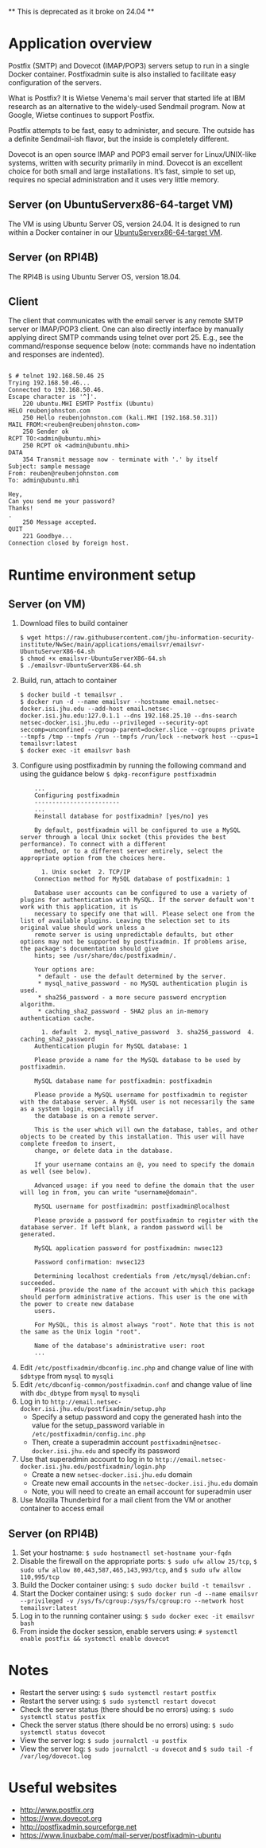 ** This is deprecated as it broke on 24.04 **
# Application overview
Postfix (SMTP) and Dovecot (IMAP/POP3) servers setup to run in a single Docker container.  Postfixadmin suite is also installed to facilitate easy configuration of the servers.

What is Postfix? It is Wietse Venema's mail server that started life at IBM research as an alternative to the widely-used Sendmail program. Now at Google, Wietse continues to support Postfix.

Postfix attempts to be fast, easy to administer, and secure. The outside has a definite Sendmail-ish flavor, but the inside is completely different.

Dovecot is an open source IMAP and POP3 email server for Linux/UNIX-like systems, written with security primarily in mind. Dovecot is an excellent choice for both small and large installations. It’s fast, simple to set up, requires no special administration and it uses very little memory.

## Server (on UbuntuServerx86-64-target VM)
The VM is using Ubuntu Server OS, version 24.04.  It is designed to run within a Docker container in our [UbuntuServerx86-64-target VM](https://github.com/jhu-information-security-institute/NwSec/blob/main/config/UbuntuServerX86-64/targetVm-README.md).

## Server (on RPI4B)
The RPI4B is using Ubuntu Server OS, version 18.04.

## Client
The client that communicates with the email server is any remote SMTP server or IMAP/POP3 client.  One can also directly interface by manually applying direct SMTP commands using telnet over port 25.  E.g., see the command/response sequence below (note: commands have no indentation and  responses are indented).
<pre><code>
$ # telnet 192.168.50.46 25
Trying 192.168.50.46...
Connected to 192.168.50.46.
Escape character is '^]'.
    220 ubuntu.MHI ESMTP Postfix (Ubuntu)
HELO reubenjohnston.com
    250 Hello reubenjohnston.com (kali.MHI [192.168.50.31])
MAIL FROM:&ltreuben@reubenjohnston.com&gt
    250 Sender ok
RCPT TO:&ltadmin@ubuntu.mhi&gt
    250 RCPT ok &ltadmin@ubuntu.mhi&gt
DATA
    354 Transmit message now - terminate with '.' by itself
Subject: sample message
From: reuben@reubenjohnston.com
To: admin@ubuntu.mhi

Hey,
Can you send me your password?
Thanks!
.
    250 Message accepted.
QUIT
    221 Goodbye...
Connection closed by foreign host.
</code></pre>

# Runtime environment setup
## Server (on VM)
1. Download files to build container
    ```
    $ wget https://raw.githubusercontent.com/jhu-information-security-institute/NwSec/main/applications/emailsvr/emailsvr-UbuntuServerX86-64.sh
    $ chmod +x emailsvr-UbuntuServerX86-64.sh
    $ ./emailsvr-UbuntuServerX86-64.sh
    ```
1. Build, run, attach to container
    ```
    $ docker build -t temailsvr .
    $ docker run -d --name emailsvr --hostname email.netsec-docker.isi.jhu.edu --add-host email.netsec-docker.isi.jhu.edu:127.0.1.1 --dns 192.168.25.10 --dns-search netsec-docker.isi.jhu.edu --privileged --security-opt seccomp=unconfined --cgroup-parent=docker.slice --cgroupns private --tmpfs /tmp --tmpfs /run --tmpfs /run/lock --network host --cpus=1 temailsvr:latest
    $ docker exec -it emailsvr bash
1. Configure using postfixadmin by running the following command and using the guidance below `$ dpkg-reconfigure postfixadmin`
    ```
        ...
        Configuring postfixadmin
        ------------------------
        ...
        Reinstall database for postfixadmin? [yes/no] yes
        
        By default, postfixadmin will be configured to use a MySQL server through a local Unix socket (this provides the best performance). To connect with a different
        method, or to a different server entirely, select the appropriate option from the choices here.
        
          1. Unix socket  2. TCP/IP
        Connection method for MySQL database of postfixadmin: 1
        
        Database user accounts can be configured to use a variety of plugins for authentication with MySQL. If the server default won't work with this application, it is
        necessary to specify one that will. Please select one from the list of available plugins. Leaving the selection set to its original value should work unless a
        remote server is using unpredictable defaults, but other options may not be supported by postfixadmin. If problems arise, the package's documentation should give
        hints; see /usr/share/doc/postfixadmin/.
        
        Your options are:
         * default - use the default determined by the server.
         * mysql_native_password - no MySQL authentication plugin is used.
         * sha256_password - a more secure password encryption algorithm.
         * caching_sha2_password - SHA2 plus an in-memory authentication cache.
        
          1. default  2. mysql_native_password  3. sha256_password  4. caching_sha2_password
        Authentication plugin for MySQL database: 1
        
        Please provide a name for the MySQL database to be used by postfixadmin.
        
        MySQL database name for postfixadmin: postfixadmin
        
        Please provide a MySQL username for postfixadmin to register with the database server. A MySQL user is not necessarily the same as a system login, especially if
        the database is on a remote server.
        
        This is the user which will own the database, tables, and other objects to be created by this installation. This user will have complete freedom to insert,
        change, or delete data in the database.
        
        If your username contains an @, you need to specify the domain as well (see below).
        
        Advanced usage: if you need to define the domain that the user will log in from, you can write "username@domain".
        
        MySQL username for postfixadmin: postfixadmin@localhost
        
        Please provide a password for postfixadmin to register with the database server. If left blank, a random password will be generated.
        
        MySQL application password for postfixadmin: nwsec123
        
        Password confirmation: nwsec123
        
        Determining localhost credentials from /etc/mysql/debian.cnf: succeeded.
        Please provide the name of the account with which this package should perform administrative actions. This user is the one with the power to create new database
        users.
        
        For MySQL, this is almost always "root". Note that this is not the same as the Unix login "root".
        
        Name of the database's administrative user: root
        ...   
    ```
1. Edit `/etc/postfixadmin/dbconfig.inc.php` and change value of line with `$dbtype` from `mysql` to `mysqli`
1. Edit `/etc/dbconfig-common/postfixadmin.conf` and change value of line with `dbc_dbtype` from `mysql` to `mysqli`
1. Log in to `http://email.netsec-docker.isi.jhu.edu/postfixadmin/setup.php`
    * Specify a setup password and copy the generated hash into the value for the setup_password variable in `/etc/postfixadmin/config.inc.php`
    * Then, create a superadmin account `postfixadmin@netsec-docker.isi.jhu.edu` and specify its password
1. Use that superadmin account to log in to `http://email.netsec-docker.isi.jhu.edu/postfixadmin/login.php`
    * Create a new `netsec-docker.isi.jhu.edu` domain 
    * Create new email accounts in the `netsec-docker.isi.jhu.edu` domain
    * Note, you will need to create an email account for superadmin user
1. Use Mozilla Thunderbird for a mail client from the VM or another container to access email

## Server (on RPI4B)
1. Set your hostname: `$ sudo hostnamectl set-hostname your-fqdn`
1. Disable the firewall on the appropriate ports:
`$ sudo ufw allow 25/tcp`, `$ sudo ufw allow 80,443,587,465,143,993/tcp`, and `$ sudo ufw allow 110,995/tcp`
1. Build the Docker container using: `$ sudo docker build -t temailsvr .`
1. Start the Docker container using: `$ sudo docker run -d --name emailsvr --privileged -v /sys/fs/cgroup:/sys/fs/cgroup:ro --network host temailsvr:latest`
1. Log in to the running container using: `$ sudo docker exec -it emailsvr bash`
1. From inside the docker session, enable servers using: `# systemctl enable postfix && systemctl enable dovecot`

# Notes
* Restart the server using: `$ sudo systemctl restart postfix`
* Restart the server using: `$ sudo systemctl restart dovecot`
* Check the server status (there should be no errors) using: `$ sudo systemctl status postfix`
* Check the server status (there should be no errors) using: `$ sudo systemctl status dovecot`
* View the server log: `$ sudo journalctl -u postfix`
* View the server log: `$ sudo journalctl -u dovecot` and `$ sudo tail -f /var/log/dovecot.log`

# Useful websites
* http://www.postfix.org
* https://www.dovecot.org
* http://postfixadmin.sourceforge.net
* https://www.linuxbabe.com/mail-server/postfixadmin-ubuntu
